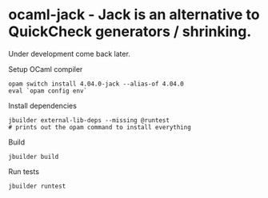 ocaml-jack - Jack is an alternative to QuickCheck generators / shrinking.
=========================================================================

Under development come back later.

Setup OCaml compiler

``` shell
opam switch install 4.04.0-jack --alias-of 4.04.0
eval `opam config env`
```

Install dependencies

``` shell
jbuilder external-lib-deps --missing @runtest
# prints out the opam command to install everything
```

Build

``` shell
jbuilder build
```

Run tests

``` shell
jbuilder runtest
```
